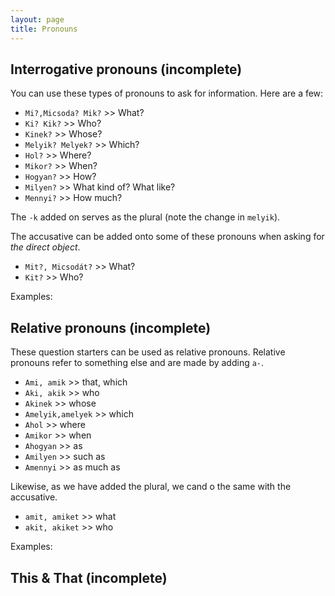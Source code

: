 ```yaml
---
layout: page
title: Pronouns
---
```


## Interrogative pronouns (incomplete)

You can use these types of pronouns to ask for information. Here are a few:

* `Mi?,Micsoda? Mik?` >> What?
* `Ki? Kik?` >> Who?
* `Kinek?` >> Whose?
* `Melyik? Melyek?` >> Which?
* `Hol?` >> Where?
* `Mikor?` >> When?
* `Hogyan?` >> How?
* `Milyen?` >> What kind of? What like?
* `Mennyi?` >> How much?

The `-k` added on serves as the plural (note the change in `melyik`).

The accusative can be added onto some of these pronouns when asking for *the direct object*.

* `Mit?, Micsodát?` >> What?
* `Kit?` >> Who?

Examples:



## Relative pronouns (incomplete)

These question starters can be used as relative pronouns. Relative pronouns refer to something else and are made by adding `a-`.

* `Ami, amik` >> that, which
* `Aki, akik` >> who
* `Akinek` >> whose
* `Amelyik,amelyek` >> which
* `Ahol` >> where
* `Amikor` >> when
* `Ahogyan` >> as
* `Amilyen` >> such as
* `Amennyi` >> as much as

Likewise, as we have added the plural, we cand o the same with the accusative.

* `amit, amiket` >> what
* `akit, akiket` >> who

Examples:



## This & That (incomplete)
